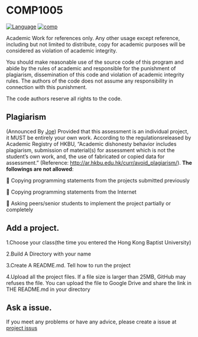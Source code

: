 # COMP1005
[![Language](https://img.shields.io/badge/Language-Processing-blue)](https://processing.org/)
[![comp](https://img.shields.io/badge/COMP1005-red)](https://www.comp.hkbu.edu.hk/v1/?page=home)

Academic Work for references only. Any other usage except reference, including but not
limited to distribute, copy for academic purposes will be considered as violation of academic integrity.

You should make reasonable use of the source code of this program and abide
by the rules of academic and responsible for the punishment of plagiarism,
dissemination of this code and violation of academic integrity rules.
The authors of the code does not assume any responsibility in connection with this punishment.

The code authors reserve all rights to the code.
## Plagiarism
(Announced By [Joe](https://www.comp.hkbu.edu.hk/v1/?page=profile&id=jckyau)) Provided that this assessment is an individual project, it MUST be entirely your own
work. According to the regulationsreleased by Academic Registry of HKBU, “Academic
dishonesty behavior includes plagiarism, submission of material(s) for assessment
which is not the student’s own work, and, the use of fabricated or copied data for
assessment.” (Reference: http://ar.hkbu.edu.hk/curr/avoid_plagiarism/).
**The followings are not allowed**:

 Copying programming statements from the projects submitted previously

 Copying programming statements from the Internet

 Asking peers/senior students to implement the project partially or completely
##  Add a project.

1.Choose your class(the time you entered the Hong Kong Baptist University)

2.Build A Directory with your name

3.Create A README.md. Tell how to run the project

4.Upload all the project files. If a file size is larger than 25MB, GitHub may refuses the file. You can upload the file to Google Drive and share the link in THE README.md in your directory

##  Ask a issue.
If you meet any problems or have any advice, please create a issue at [project issus](https://github.com/chuanyang-Zheng/COMP1005/issues)